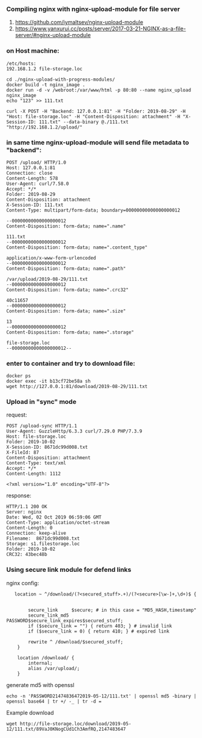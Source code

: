 ### Compiling nginx with nginx-upload-module for file server

1. https://github.com/iymaltsev/nginx-upload-module
2. https://www.yanxurui.cc/posts/server/2017-03-21-NGINX-as-a-file-server/#nginx-upload-module

### on Host machine:

```
/etc/hosts:
192.168.1.2 file-storage.loc

cd ./nginx-upload-with-progress-modules/
docker build -t nginx_image .
docker run -d -v /webroot:/var/www/html -p 80:80 --name nginx_upload nginx_image
echo "123" >> 111.txt

curl -X POST -H "Backend: 127.0.0.1:81" -H "Folder: 2019-08-29" -H "Host: file-storage.loc" -H "Content-Disposition: attachment" -H "X-Session-ID: 111.txt" --data-binary @./111.txt "http://192.168.1.2/upload/"
```

### in same time nginx-upload-module will send file metadata to "backend":

```
POST /upload/ HTTP/1.0
Host: 127.0.0.1:81
Connection: close
Content-Length: 578
User-Agent: curl/7.58.0
Accept: */*
Folder: 2019-08-29
Content-Disposition: attachment
X-Session-ID: 111.txt
Content-Type: multipart/form-data; boundary=00000000000000000012

--00000000000000000012
Content-Disposition: form-data; name=".name"

111.txt
--00000000000000000012
Content-Disposition: form-data; name=".content_type"

application/x-www-form-urlencoded
--00000000000000000012
Content-Disposition: form-data; name=".path"

/var/upload/2019-08-29/111.txt
--00000000000000000012
Content-Disposition: form-data; name=".crc32"

40c11657
--00000000000000000012
Content-Disposition: form-data; name=".size"

13
--00000000000000000012
Content-Disposition: form-data; name=".storage"

file-storage.loc
--00000000000000000012--
```

### enter to container and try to download file:

```
docker ps
docker exec -it b13cf72be58a sh
wget http://127.0.0.1:81/download/2019-08-29/111.txt
```
### Upload in "sync" mode
request:
```
POST /upload-sync HTTP/1.1
User-Agent: GuzzleHttp/6.3.3 curl/7.29.0 PHP/7.3.9
Host: file-storage.loc
Folder: 2019-10-02
X-Session-ID: 8671dc99d008.txt
X-FileId: 87
Content-Disposition: attachment
Content-Type: text/xml
Accept: */*
Content-Length: 1112
 
<?xml version="1.0" encoding="UTF-8"?>
```
response:
```
HTTP/1.1 200 OK
Server: nginx
Date: Wed, 02 Oct 2019 06:59:06 GMT
Content-Type: application/octet-stream
Content-Length: 0
Connection: keep-alive
Filename:  8671dc99d008.txt
Storage: s1.filestorage.loc
Folder: 2019-10-02
CRC32: 43bec48b
```
### Using secure link module for defend links
nginx config:
```
   location ~ ^/download/(?<secured_stuff>.+)/(?<secure>[\w-]+,\d+)$ {             

                                                                 
        secure_link     $secure; # in this case = "MD5_HASH,timestamp"                                                   
        secure_link_md5      PASSWORD$secure_link_expires$secured_stuff;          
        if ($secure_link = "") { return 403; } # invalid link    
        if ($secure_link = 0) { return 410; } # expired link                        
                                                                                    
        rewrite ^ /download/$secured_stuff;                      
    }                                                                               
                                                                                    
    location /download/ {                                                           
        internal;                                                      
        alias /var/upload/;                                                         
    } 

```
generate md5 with openssl
```
echo -n 'PASSWORD21474836472019-05-12/111.txt' | openssl md5 -binary | openssl base64 | tr +/ -_ | tr -d =
```
Example download 
```
wget http://file-storage.loc/download/2019-05-12/111.txt/89VaJ0KNogCUd1Ch3AmfRQ,2147483647
```


